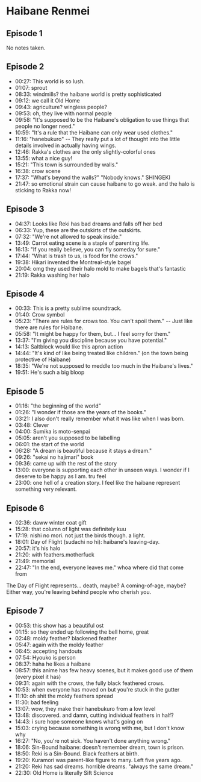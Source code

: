# Haibane Renmei

## Episode 1

No notes taken.

## Episode 2

* 00:27: This world is so lush.
* 01:07: sprout
* 08:33: windmills? the haibane world is pretty sophisticated
* 09:12: we call it Old Home
* 09:43: agriculture? wingless people?
* 09:53: oh, they live with normal people
* 09:58: "It's supposed to be the Haibane's obligation to use things that people no longer need."
* 10:59: "It's a rule that the Haibane can only wear used clothes."
* 11:16: "hanebukuro" -- They really put a lot of thought into the little details involved in actually having wings.
* 12:46: Rakka's clothes are the only slightly-colorful ones
* 13:55: what a nice guy!
* 15:21: "This town is surrounded by walls."
* 16:38: crow scene
* 17:37: "What's beyond the walls?" "Nobody knows." SHINGEKI
* 21:47: so emotional strain can cause haibane to go weak. and the halo is sticking to Rakka now!

## Episode 3

* 04:37: Looks like Reki has bad dreams and falls off her bed
* 06:33: Yup, these are the outskirts of the outskirts.
* 07:32: "We're not allowed to speak inside."
* 13:49: Carrot eating scene is a staple of parenting life.
* 16:13: "If you really believe, you can fly someday for sure."
* 17:44: "What is trash to us, is food for the crows."
* 19:38: Hikari invented the Montreal-style bagel
* 20:04: omg they used their halo mold to make bagels that's fantastic
* 21:19: Rakka washing her halo

## Episode 4

* 00:33: This is a pretty sublime soundtrack.
* 01:40: Crow symbol
* 05:23: "There are rules for crows too. You can't spoil them." -- Just like there are rules for Haibane.
* 05:58: "It might be happy for them, but... I feel sorry for them."
* 13:37: "I'm giving you discipline because you have potential."
* 14:13: Saltblock would like this apron action
* 14:44: "It's kind of like being treated like children." (on the town being protective of Haibane)
* 18:35: "We're not supposed to meddle too much in the Haibane's lives."
* 19:51: He's such a big bloop

## Episode 5

* 01:16: "the beginning of the world"
* 01:26: "I wonder if those are the years of the books."
* 03:21: I also don't really remember what it was like when I was born.
* 03:48: Clever
* 04:00: Sumika is moto-senpai
* 05:05: aren't you supposed to be labelling
* 06:01: the start of the world
* 06:28: "A dream is beautiful because it stays a dream."
* 09:26: "sekai no hajimari" book
* 09:36: came up with the rest of the story
* 13:00: everyone is supporting each other in unseen ways. I wonder if I deserve to be happy as I am. tru feel 
* 23:00: one hell of a creation story. I feel like the haibane represent something very relevant.

## Episode 6

* 02:36: daww winter coat gift
* 15:28: that column of light was definitely kuu
* 17:19: nishi no mori. not just the birds though. a light.
* 18:01: Day of Flight (sudachi no hi): haibane's leaving-day.
* 20:57: it's his halo
* 21:20: with feathers.motherfuck
* 21:49: memorial
* 22:47: "In the end, everyone leaves me." whoa where did that come from

The Day of Flight represents... death, maybe? A coming-of-age, maybe? Either way, you're leaving behind people who cherish you.

## Episode 7

* 00:53: this show has a beautiful ost
* 01:15: so they ended up following the bell home, great
* 02:48: moldy feather? blackened feather
* 05:47: again with the moldy feather
* 06:45: accepting handouts
* 07:54: Hyouko is person
* 08:37: haha he likes a haibane
* 08:57: this anime has few heavy scenes, but it makes good use of them (every pixel it has)
* 09:31: again with the crows, the fully black feathered crows.
* 10:53: when everyone has moved on but you're stuck in the gutter
* 11:10: oh shit the moldy feathers spread
* 11:30: bad feeling
* 13:07: wow, they make their hanebukuro from a low level
* 13:48: discovered. and damn, cutting individual feathers in half?
* 14:43: i sure hope someone knows what's going on
* 15:03: crying because something is wrong with me, but I don't know why
* 16:27: "No, you're not sick. You haven't done anything wrong."
* 18:06: Sin-Bound haibane: doesn't remember dream, town is prison.
* 18:50: Reki is a Sin-Bound. Black feathers at birth.
* 19:20: Kuramori was parent-like figure to many. Left five years ago.
* 21:20: Reki has sad dreams. horrible dreams. "always the same dream."
* 22:30: Old Home is literally Sift Science
